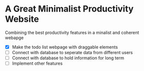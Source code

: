 # A Great Minimalist Productivity Website

Combining the best productivity features in a minalist and coherent webapge

- [x] Make the todo list webpage with draggable elements
- [ ] Connect with database to seperate data from different users
- [ ] Connect with database to hold information for long term
- [ ] Implement other features
